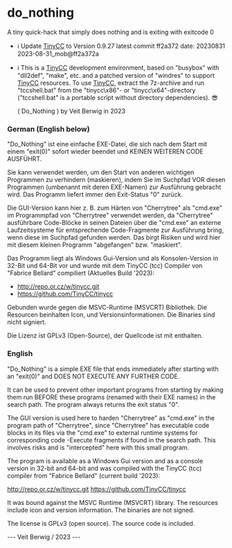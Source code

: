 # do_nothing
A tiny quick-hack that simply does nothing and is exiting with exitcode 0

- :information_source: Update [TinyCC](https://github.com/vitusb/do_nothing/tree/main/source/compiler) to Version 0.9.27 latest commit ff2a372 date: 20230831 2023-08-31_mob@ff2a372a

- :information_source: This is a [TinyCC](https://github.com/vitusb/do_nothing/tree/main/source/compiler) development environment, based on "busybox" with "dll2def", "make", etc. and a patched version of "windres" to support [TinyCC](https://github.com/vitusb/do_nothing/tree/main/source/compiler) resources. To use [TinyCC](https://github.com/vitusb/do_nothing/tree/main/source/compiler), extract the 7z-archive and run "tccshell.bat" from the "tinycc\x86"- or "tinycc\x64"-directory ("tccshell.bat" is a portable script without directory dependencies). :sunglasses:

  ( Do_Nothing ) by Veit Berwig in 2023

### German (English below)

"Do_Nothing" ist eine einfache EXE-Datei, die sich nach dem Start mit einem "exit(0)" sofort wieder beendet und KEINEN WEITEREN CODE AUSFÜHRT.
  
Sie kann verwendet werden, um den Start von anderen wichtigen Programmen zu verhindern (maskieren), indem Sie im Suchpfad VOR diesen Programmen (umbenannt mit deren EXE-Namen) zur Ausführung gebracht wird. Das Programm liefert immer den Exit-Status "0" zurück.
  
Die GUI-Version kann hier z. B. zum Härten von "Cherrytree" als "cmd.exe" im Programmpfad von "Cherrytree" verwendet werden, da "Cherrytree" ausführbare Code-Blöcke in seinen Dateien über die "cmd.exe" an externe Laufzeitsysteme für entsprechende Code-Fragmente zur Ausführung bring, wenn diese im Suchpfad gefunden werden. Das birgt Risiken und wird hier mit diesem kleinen Programm "abgefangen" bzw. "maskiert". 
  
Das Programm liegt als Windows Gui-Version und als Konsolen-Version in 32-Bit und 64-Bit vor und wurde mit dem TinyCC (tcc) Compiler von "Fabrice Bellard" compiliert (Aktuelles Build '2023):
  
- http://repo.or.cz/w/tinycc.git
- https://github.com/TinyCC/tinycc

Gebunden wurde gegen die MSVC-Runtime (MSVCRT) Bibliothek. Die Resourcen beinhalten Icon, und Versionsinformationen. Die Binaries sind nicht signiert.
  
Die Lizenz ist GPLv3 (Open-Source), der Quellcode ist mit enthalten.

### English

"Do_Nothing" is a simple EXE file that ends immediately after starting with an "exit(0)" and DOES NOT EXECUTE ANY FURTHER CODE.
  
It can be used to prevent other important programs from starting by making them run BEFORE these programs (renamed with their EXE names) in the search path. The program always returns the exit status "0".
  
The GUI version is used here to harden "Cherrytree" as "cmd.exe" in the program path of "Cherrytree", since "Cherrytree" has executable code blocks in its files via the "cmd.exe" to external runtime systems for corresponding code -Execute fragments if found in the search path. This involves risks and is "intercepted" here with this small program.
  
The program is available as a Windows Gui version and as a console version in 32-bit and 64-bit and was compiled with the TinyCC (tcc) compiler from "Fabrice Bellard" (current build '2023):
  
   http://repo.or.cz/w/tinycc.git
   https://github.com/TinyCC/tinycc

It was bound against the MSVC Runtime (MSVCRT) library. The resources include icon and version information. The binaries are not signed.
  
The license is GPLv3 (open source). The source code is included.


--- Veit Berwig / 2023 ---
